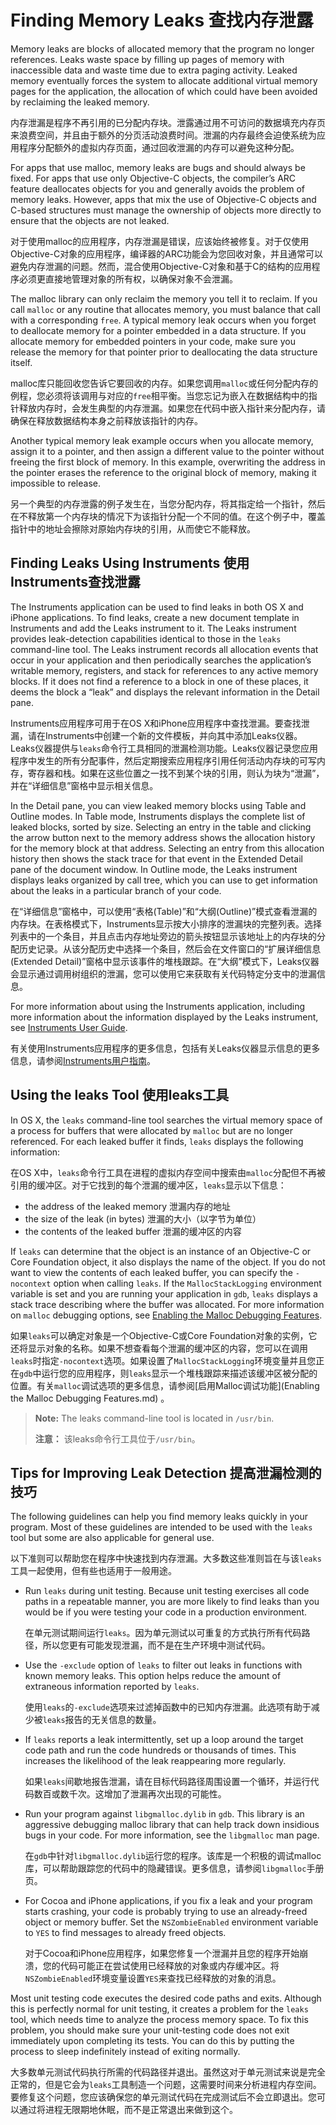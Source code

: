 # Finding Memory Leaks 查找内存泄露
Memory leaks are blocks of allocated memory that the program no longer references. Leaks waste space by filling up pages of memory with inaccessible data and waste time due to extra paging activity. Leaked memory eventually forces the system to allocate additional virtual memory pages for the application, the allocation of which could have been avoided by reclaiming the leaked memory.

内存泄漏是程序不再引用的已分配内存块。泄露通过用不可访问的数据填充内存页来浪费空间，并且由于额外的分页活动浪费时间。泄漏的内存最终会迫使系统为应用程序分配额外的虚拟内存页面，通过回收泄漏的内存可以避免这种分配。

For apps that use malloc, memory leaks are bugs and should always be fixed. For apps that use only Objective-C objects, the compiler’s ARC feature deallocates objects for you and generally avoids the problem of memory leaks. However, apps that mix the use of Objective-C objects and C-based structures must manage the ownership of objects more directly to ensure that the objects are not leaked.

对于使用malloc的应用程序，内存泄漏是错误，应该始终被修复。对于仅使用Objective-C对象的应用程序，编译器的ARC功能会为您回收对象，并且通常可以避免内存泄漏的问题。然而，混合使用Objective-C对象和基于C的结构的应用程序必须更直接地管理对象的所有权，以确保对象不会泄漏。

The malloc library can only reclaim the memory you tell it to reclaim. If you call `malloc` or any routine that allocates memory, you must balance that call with a corresponding `free`. A typical memory leak occurs when you forget to deallocate memory for a pointer embedded in a data structure. If you allocate memory for embedded pointers in your code, make sure you release the memory for that pointer prior to deallocating the data structure itself.

malloc库只能回收您告诉它要回收的内存。如果您调用`malloc`或任何分配内存的例程，您必须将该调用与对应的`free`相平衡。当您忘记为嵌入在数据结构中的指针释放内存时，会发生典型的内存泄漏。如果您在代码中嵌入指针来分配内存，请确保在释放数据结构本身之前释放该指针的内存。

Another typical memory leak example occurs when you allocate memory, assign it to a pointer, and then assign a different value to the pointer without freeing the first block of memory. In this example, overwriting the address in the pointer erases the reference to the original block of memory, making it impossible to release.

另一个典型的内存泄露的例子发生在，当您分配内存，将其指定给一个指针，然后在不释放第一个内存块的情况下为该指针分配一个不同的值。在这个例子中，覆盖指针中的地址会擦除对原始内存块的引用，从而使它不能释放。
## Finding Leaks Using Instruments 使用Instruments查找泄露
The Instruments application can be used to find leaks in both OS X and iPhone applications. To find leaks, create a new document template in Instruments and add the Leaks instrument to it. The Leaks instrument provides leak-detection capabilities identical to those in the `leaks` command-line tool. The Leaks instrument records all allocation events that occur in your application and then periodically searches the application’s writable memory, registers, and stack for references to any active memory blocks. If it does not find a reference to a block in one of these places, it deems the block a “leak” and displays the relevant information in the Detail pane.

Instruments应用程序可用于在OS X和iPhone应用程序中查找泄漏。要查找泄漏，请在Instruments中创建一个新的文件模板，并向其中添加Leaks仪器。Leaks仪器提供与`leaks`命令行工具相同的泄漏检测功能。Leaks仪器记录您应用程序中发生的所有分配事件，然后定期搜索应用程序引用任何活动内存块的可写内存，寄存器和栈。如果在这些位置之一找不到某个块的引用，则认为块为“泄漏”，并在“详细信息”窗格中显示相关信息。

In the Detail pane, you can view leaked memory blocks using Table and Outline modes. In Table mode, Instruments displays the complete list of leaked blocks, sorted by size. Selecting an entry in the table and clicking the arrow button next to the memory address shows the allocation history for the memory block at that address. Selecting an entry from this allocation history then shows the stack trace for that event in the Extended Detail pane of the document window. In Outline mode, the Leaks instrument displays leaks organized by call tree, which you can use to get information about the leaks in a particular branch of your code.

在“详细信息”窗格中，可以使用“表格(Table)”和“大纲(Outline)”模式查看泄漏的内存块。在表格模式下，Instruments显示按大小排序的泄漏块的完整列表。选择列表中的一个条目，并且点击内存地址旁边的箭头按钮显示该地址上的内存块的分配历史记录。从该分配历史中选择一个条目，然后会在文件窗口的“扩展详细信息(Extended Detail)”窗格中显示该事件的堆栈跟踪。在“大纲”模式下，Leaks仪器会显示通过调用树组织的泄漏，您可以使用它来获取有关代码特定分支中的泄漏信息。

For more information about using the Instruments application, including more information about the information displayed by the Leaks instrument, see [Instruments User Guide](https://developer.apple.com/library/content/documentation/DeveloperTools/Conceptual/InstrumentsUserGuide/index.html#//apple_ref/doc/uid/TP40004652).

有关使用Instruments应用程序的更多信息，包括有关Leaks仪器显示信息的更多信息，请参阅[Instruments用户指南](https://developer.apple.com/library/content/documentation/DeveloperTools/Conceptual/InstrumentsUserGuide/index.html#//apple_ref/doc/uid/TP40004652)。

## Using the leaks Tool 使用leaks工具
In OS X, the `leaks` command-line tool searches the virtual memory space of a process for buffers that were allocated by `malloc` but are no longer referenced. For each leaked buffer it finds, `leaks` displays the following information:

在OS X中，`leaks`命令行工具在进程的虚拟内存空间中搜索由`malloc`分配但不再被引用的缓冲区。对于它找到的每个泄漏的缓冲区，`leaks`显示以下信息：

* the address of the leaked memory 泄漏内存的地址
* the size of the leak (in bytes) 泄漏的大小（以字节为单位）
* the contents of the leaked buffer 泄漏的缓冲区的内容

If `leaks` can determine that the object is an instance of an Objective-C or Core Foundation object, it also displays the name of the object. If you do not want to view the contents of each leaked buffer, you can specify the `-nocontext` option when calling `leaks`. If the `MallocStackLogging` environment variable is set and you are running your application in `gdb`, `leaks` displays a stack trace describing where the buffer was allocated. For more information on `malloc` debugging options, see [Enabling the Malloc Debugging Features](https://developer.apple.com/library/content/documentation/Performance/Conceptual/ManagingMemory/Articles/MallocDebug.html#//apple_ref/doc/uid/20001884-CJBJFIDD).

如果`leaks`可以确定对象是一个Objective-C或Core Foundation对象的实例，它还将显示对象的名称。如果不想查看每个泄漏的缓冲区的内容，您可以在调用`leaks`时指定`-nocontext`选项。如果设置了`MallocStackLogging`环境变量并且您正在`gdb`中运行您的应用程序，则`leaks`显示一个堆栈跟踪来描述该缓冲区被分配的位置。有关`malloc`调试选项的更多信息，请参阅[启用Malloc调试功能](Enabling the Malloc Debugging Features.md)
。

> **Note:** The leaks command-line tool is located in `/usr/bin`.
>
> **注意：** 该leaks命令行工具位于`/usr/bin`。

## Tips for Improving Leak Detection 提高泄漏检测的技巧
The following guidelines can help you find memory leaks quickly in your program. Most of these guidelines are intended to be used with the `leaks` tool but some are also applicable for general use.

以下准则可以帮助您在程序中快速找到内存泄漏。大多数这些准则旨在与该`leaks`工具一起使用，但有些也适用于一般用途。

* Run `leaks` during unit testing. Because unit testing exercises all code paths in a repeatable manner, you are more likely to find leaks than you would be if you were testing your code in a production environment.

	在单元测试期间运行`leaks`。因为单元测试以可重复的方式执行所有代码路径，所以您更有可能发现泄漏，而不是在生产环境中测试代码。

* Use the `-exclude` option of `leaks` to filter out leaks in functions with known memory leaks. This option helps reduce the amount of extraneous information reported by `leaks`.

	使用`leaks`的`-exclude`选项来过滤掉函数中的已知内存泄漏。此选项有助于减少被`leaks`报告的无关信息的数量。

* If `leaks` reports a leak intermittently, set up a loop around the target code path and run the code hundreds or thousands of times. This increases the likelihood of the leak reappearing more regularly.

	如果`leaks`间歇地报告泄漏，请在目标代码路径周围设置一个循环，并运行代码数百或数千次。这增加了泄漏再次出现的可能性。

* Run your program against `libgmalloc.dylib` in `gdb`. This library is an aggressive debugging malloc library that can help track down insidious bugs in your code. For more information, see the `libgmalloc` man page.

	在`gdb`中针对`libgmalloc.dylib`运行您的程序。该库是一个积极的调试malloc库，可以帮助跟踪您的代码中的隐藏错误。更多信息，请参阅`libgmalloc`手册页。

* For Cocoa and iPhone applications, if you fix a leak and your program starts crashing, your code is probably trying to use an already-freed object or memory buffer. Set the `NSZombieEnabled` environment variable to `YES` to find messages to already freed objects.

	对于Cocoa和iPhone应用程序，如果您修复一个泄漏并且您的程序开始崩溃，您的代码可能正在尝试使用已经释放的对象或内存缓冲区。将`NSZombieEnabled`环境变量设置`YES`来查找已经释放的对象的消息。

Most unit testing code executes the desired code paths and exits. Although this is perfectly normal for unit testing, it creates a problem for the `leaks` tool, which needs time to analyze the process memory space. To fix this problem, you should make sure your unit-testing code does not exit immediately upon completing its tests. You can do this by putting the process to sleep indefinitely instead of exiting normally.

大多数单元测试代码执行所需的代码路径并退出。虽然这对于单元测试来说是完全正常的，但是它会为`leaks`工具制造一个问题，这需要时间来分析进程内存空间。要修复这个问题，您应该确保您的单元测试代码在完成测试后不会立即退出。您可以通过将进程无限期地休眠，而不是正常退出来做到这个。